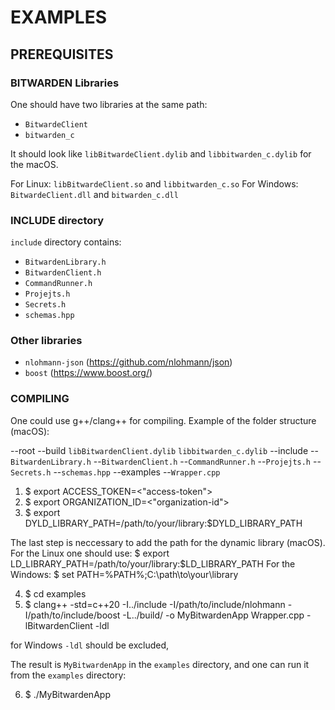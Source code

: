 # EXAMPLES


## PREREQUISITES

### BITWARDEN Libraries
One should have two libraries at the same path:
- `BitwardeClient`
- `bitwarden_c`

It should look like `libBitwardeClient.dylib` and `libbitwarden_c.dylib` for the macOS.

For Linux: `libBitwardeClient.so` and `libbitwarden_c.so`
For Windows: `BitwardeClient.dll` and `bitwarden_c.dll`

### INCLUDE directory

`include` directory contains:
- `BitwardenLibrary.h`
- `BitwardenClient.h`
- `CommandRunner.h`
- `Projejts.h`
- `Secrets.h`
- `schemas.hpp`

### Other libraries
- `nlohmann-json` (https://github.com/nlohmann/json) 
- `boost` (https://www.boost.org/)


### COMPILING

One could use g++/clang++ for compiling.
Example of the folder structure (macOS):

--root
    --build
        `libBitwardenClient.dylib`
        `libbitwarden_c.dylib`
    --include
        --`BitwardenLibrary.h`
        --`BitwardenClient.h`
        --`CommandRunner.h`
        --`Projejts.h`
        --`Secrets.h`
        --`schemas.hpp`
    --examples
        --`Wrapper.cpp`


1. $ export ACCESS_TOKEN=<"access-token">
2. $ export ORGANIZATION_ID=<"organization-id">
3. $ export DYLD_LIBRARY_PATH=/path/to/your/library:$DYLD_LIBRARY_PATH

The last step is neccessary to add the path for the dynamic library (macOS).
For the Linux one should use:
$ export LD_LIBRARY_PATH=/path/to/your/library:$LD_LIBRARY_PATH
For the Windows:
$ set PATH=%PATH%;C:\path\to\your\library

4. $ cd examples
5. $ clang++ -std=c++20 -I../include -I/path/to/include/nlohmann  -I/path/to/include/boost -L../build/ -o MyBitwardenApp Wrapper.cpp -lBitwardenClient -ldl

for Windows `-ldl` should be excluded,

The result is `MyBitwardenApp` in the `examples` directory, and one can run it from the `examples` directory:

6. $ ./MyBitwardenApp
